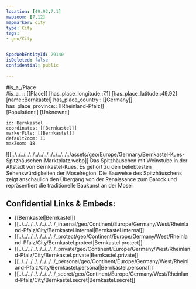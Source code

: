 ```yaml
---
location: [49.92,7.1] 
mapzoom: [7,12] 
mapmarker: city 
type: City
tags:
- geo/City


SpocWebEntityId: 29140
isDeleted: false
confidential: public

---
```

#is_a_/Place  
#is_a_ :: [[Place]] 
[has_place_longitude::7.1] 
[has_place_latitude::49.92] 
[name::Bernkastel] 
has_place_country:: [[Germany]]  
has_place_province:: [[Rheinland-Pfalz]]  
[Population::] 
[Unknown::] 


```leaflet
id: Bernkastel
coordinates: [[Bernkastel]] 
markerFile: [[Bernkastel]] 
defaultZoom: 11 
maxZoom: 18
```


![[../../../../../../../../../../../../../assets/geo/Europe/Germany/Bernkastel-Kues-Spitzhäuschen-Marktplatz.webp]]
Das Spitzhäuschen mit Weinstube in der Altstadt von Bernkastel-Kues. 
Es gehört zu den beliebtesten Sehenswürdigkeiten der Moselregion. 
Die Bauweise des Spitzhäuschens zeigt anschaulich den Übergang von der Renaissance 
zum Barock und repräsentiert die traditionelle Baukunst an der Mosel


## Confidential Links & Embeds: 
- [[Bernkastel|Bernkastel]]  
- [[../../../../../../../../_internal/geo/Continent/Europe/Germany/West/Rheinland-Pfalz/City/Bernkastel.internal|Bernkastel.internal]] 
- [[../../../../../../../../_protect/geo/Continent/Europe/Germany/West/Rheinland-Pfalz/City/Bernkastel.protect|Bernkastel.protect]] 
- [[../../../../../../../../_private/geo/Continent/Europe/Germany/West/Rheinland-Pfalz/City/Bernkastel.private|Bernkastel.private]] 
- [[../../../../../../../../_personal/geo/Continent/Europe/Germany/West/Rheinland-Pfalz/City/Bernkastel.personal|Bernkastel.personal]] 
- [[../../../../../../../../_secret/geo/Continent/Europe/Germany/West/Rheinland-Pfalz/City/Bernkastel.secret|Bernkastel.secret]] 
